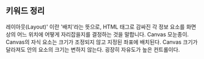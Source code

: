 ## 키워드 정리
레이아웃(Layout)' 이란 '배치'라는 뜻으로, HTML 태그로 감싸진 각 정보 요소를 화면상의 어느 위치에 어떻게 자리잡을지를 결정하는 것을 말합니다.
Canvas
모눈종이.
Canvas의 자식 요소는 크기가 조정되지 않고 지정된 좌표에 배치된다.
Canvas 크기가 달라져도 안의 요소의 크기는 변하지 않는다.
굉장히 자유도가 높은 컨트롤이다.
